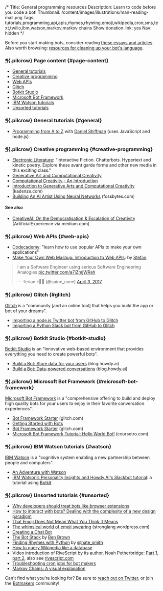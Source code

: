 /*
Title: General programming resources
Description: Learn to code before you code a bot!
Thumbnail: /content/images/illustrations/man-reading-mail.png
Tags: tutorials,programming,api,apis,rhymes,rhyming,emoji,wikipedia,cron,sms,text,twilio,ibm,watson,markov,markov chains
Show donation link: yes
Nav: hidden
*/

<div class="note">
  <p>Before you start making bots, consider reading <a href="/bot-ethics">these essays and articles</a>. Also worth browsing: <a href="/resources/libraries-frameworks/#language">resources for cleaning up your bot's language</a>.
  </p>
</div>


### [¶](#page-content){.pilcrow} Page content {#page-content}

- [General tutorials](#general)
- [Creative programming](#creative-programming)
- [Web APIs](#web-apis)
- [Glitch](#glitch)
- [Botkit Studio](#botkit-studio)
- [Microsoft Bot Framework](#microsoft-bot-framework)
- [IBM Watson tutorials](#watson)
- [Unsorted tutorials](#unsorted)

### [¶](#general){.pilcrow} General tutorials {#general}

- [Programming from A to Z](http://shiffman.net/a2z/) with [Daniel Shiffman](https://twitter.com/shiffman) (uses JavaScript and node.js)

### [¶](#creative-programming){.pilcrow} Creative programming {#creative-programming}

- [Electronic Literature](https://www.edx.org/course/electronic-literature-davidsonx-d004x): "Interactive Fiction. Chatterbots. Hypertext and kinetic poetry. Explore these avant garde forms and other new media in this exciting class."
- [Generative Art and Computational Creativity](https://www.kadenze.com/courses/generative-art-and-computational-creativity-i/info)
- [Computational Creativity - An Introduction](http://videolectures.net/iccc2014_wiggins_creativity_tutorial/)
- [Introduction to Generative Arts and Computational Creativity](https://www.kadenze.com/courses/generative-art-and-computational-creativity-i/info) (kadenze.com)
- [Building An AI Artist Using Neural Networks](https://fossbytes.com/build-ai-artist-using-neural-networks-2/) (fossbytes.com)

#### See also

- [CreativeAI: On the Democratisation & Escalation of Creativity](https://medium.com/@ArtificialExperience/creativeai-9d4b2346faf3) (ArtificialExperience via medium.com)

### [¶](#web-apis){.pilcrow} Web APIs {#web-apis}

- [Codecademy](https://www.codecademy.com/apis): "learn how to use popular APIs to make your own applications"
- [Make Your Own Web Mashup: Introduction to Web APIs](https://fourtonfish.makes.org/thimble/make-your-own-web-mashup-introduction-to-web-apis): by [Stefan](https://twitter.com/fourtonfish)

<blockquote class="twitter-tweet" data-lang="en"><p lang="en" dir="ltr">I am a Software Engineer using serious Software Engineering Analogies <a href="https://t.co/a7iZmjWRah">pic.twitter.com/a7iZmjWRah</a></p>&mdash; Terian 💀💾🌸 (@spine_cone) <a href="https://twitter.com/spine_cone/status/848799127513083905">April 3, 2017</a></blockquote>

### [¶](#glitch){.pilcrow} Glitch {#glitch}

[Glitch](https://glitch.com) is a "community [and an online tool] that helps you build the app or bot of your dreams".

- [Importing a node.js Twitter bot from GitHub to Glitch](/tutorials/importing-github-glitch)
- [Importing a Python Slack bot from GitHub to Glitch](tutorials/importing-github-glitch-slackbot-python)

### [¶](#botkit-studio){.pilcrow} Botkit Studio {#botkit-studio}

[Botkit Studio](https://www.botkit.ai/) is an "innovative web-based environment that provides everything you need to create powerful bots".

- [Build a Bot: Store data for your users](https://blog.howdy.ai/build-a-bot-store-data-for-your-users-2e91fe7023d7) (blog.howdy.ai)
- [Build a Bot: Data-powered conversations](https://blog.howdy.ai/build-a-bot-data-powered-conversations-d14991714ac1) (blog.howdy.ai)

### [¶](#microsoft-bot-framework){.pilcrow} Microsoft Bot Framework {#microsoft-bot-framework}

[Microsoft Bot Framework](https://dev.botframework.com/) is a "comprehensive offering to build and deploy high quality bots for your users to enjoy in their favorite conversation experiences".

- [Bot Framework Starter](https://glitch.com/~botframework-starter) (glitch.com)
- [Getting Started with Bots](https://mva.microsoft.com/en-US/training-courses/getting-started-with-bots-16759?l=2zTAb2HyC_3504668937)
- [Bot Framework Starter](https://glitch.com/edit/#!/project/botframework-starter) (glitch.com)
- [Microsoft Bot Framework Tutorial: Hello World Bot!](https://coursetro.com/posts/code/45/Microsoft-Bot-Framework-Tutorial:-Hello-World-Bot!) (coursetro.com)

### [¶](#watson){.pilcrow} IBM Watson tutorials {#watson}

[IBM Watson](https://www.ibm.com/watson/) is a "cognitive system enabling a new partnership between people and computers".

- [An Adventure with Watson](https://medium.com/@snrubnomis/an-adventure-with-watson-afdebf699f91)
- [IBM Watson’s Personality Insights and Howdy.AI's Slackbot tutorial](https://medium.com/@ash_hathaway/ibm-watson-s-personality-insights-and-howdy-ai-s-slackbot-tutorial-be68da6cfa10): a tutorial using [Botkit](http://howdy.ai/botkit/)


### [¶](#unsorted){.pilcrow} Unsorted tutorials {#unsorted}

- [Why developers should treat bots like browser extensions](https://medium.com/@Paul__Walsh/why-developers-should-treat-bots-like-browser-extensions-cf819aab62b2)
- [How to interact with bots? Dealing with the complexity of a new design paradigm](https://chatbotsmagazine.com/how-to-interact-with-bots-dealing-with-the-complexity-of-a-new-design-paradigm-e89fd7131921)
- [That Emoji Does Not Mean What You Think It Means](http://gizmodo.com/that-emoji-does-not-mean-what-you-think-it-means-1770296372)
- [The whimsical world of emoji swearing](https://stronglang.wordpress.com/2017/03/14/the-whimsical-world-of-emoji-swearing/) (stronglang.wordpress.com)
- [Creating a Chat Bot](https://medium.freecodecamp.com/creating-a-chat-bot-42861e6a2acd)
- [The Bot Stack](https://medium.com/why-not/the-bot-stack-a44bca123ce6) by [Ben Brown](https://twitter.com/benbrown)
- [Finding Rhymes with Python](https://docs.google.com/presentation/d/1SxfHEdN8DGliH-Qa4zVsWtCcx5BZAQITXcd1OuDBz_U/edit?pli=1#slide=id.p) by [@nate_smith](https://twitter.com/nate_smith)
- [How to query Wikipedia like a database](http://tinysubversions.com/notes/how-to-query-wikipedia/)
- Video introduction of RiveScript by its author, Noah Petherbridge: [Part 1](https://www.youtube.com/watch?v=Vkd4chh0ewU), [part 2](https://www.youtube.com/watch?v=sRdm2OkZaGk), also see [rivescript.com](http://www.rivescript.com/)
- [Troubleshooting cron jobs for bot makers](http://lizmrush.com/cron-jobs-for-bot-makers/)
- [Markov Chains: A visual explanation](http://setosa.io/blog/2014/07/26/markov-chains/)


Can't find what you're looking for? Be sure to [reach out on Twitter](https://twitter.com/botwikidotorg), or join the [Botmakers](https://botmakers.org/) community!

<script async src="//platform.twitter.com/widgets.js" charset="utf-8"></script>
